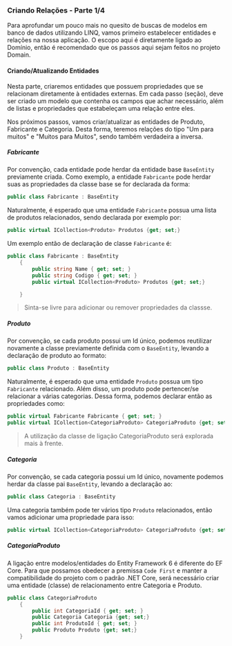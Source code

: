 ### Criando Relações - Parte 1/4

Para aprofundar um pouco mais no quesito de buscas de modelos em banco de dados utilizando LINQ, vamos primeiro estabelecer entidades e relações na nossa aplicação. O escopo aqui é diretamente ligado ao Domínio, então é recomendado que os passos aqui sejam feitos no projeto Domain.



#### Criando/Atualizando Entidades

Nesta parte, criaremos entidades que possuem propriedades que se relacionam diretamente à entidades externas. Em cada passo (seção), deve ser criado um modelo que contenha os campos que achar necessário, além de listas e propriedades que estabeleçam uma relação entre eles.

Nos próximos passos, vamos criar/atualizar as entidades de Produto, Fabricante e Categoria. Desta forma, teremos relações do tipo "Um para muitos" e "Muitos para Muitos", sendo também verdadeira a inversa.



##### Fabricante

Por convenção, cada entidade pode herdar da entidade base `BaseEntity` previamente criada. Como exemplo, a entidade `Fabricante` pode herdar suas as propriedades da classe base se for declarada da forma:

```c#
public class Fabricante : BaseEntity
```

Naturalmente, é esperado que uma entidade `Fabricante` possua uma lista de produtos relacionados, sendo declarada por exemplo por:

```c#
public virtual ICollection<Produto> Produtos {get; set;}
```

Um exemplo então de declaração de classe `Fabricante` é:

```c#
public class Fabricante : BaseEntity
    {
        public string Name { get; set; }
        public string Codigo { get; set; }
        public virtual ICollection<Produto> Produtos {get; set;}

    }
```

> Sinta-se livre para adicionar ou remover propriedades da classse.



##### Produto

Por convenção, se cada produto possui um Id único, podemos reutilizar novamente a classe previamente definida com o `BaseEntity`, levando a declaração de produto ao formato:

```c#
public class Produto : BaseEntity
```

Naturalmente, é esperado que uma entidade `Produto` possua um tipo `Fabricante` relacionado. Além disso, um produto pode pertencer/se relacionar a várias categorias. Dessa forma, podemos declarar então as propriedades como:

```c#
public virtual Fabricante Fabricante { get; set; }
public virtual ICollection<CategoriaProduto> CategoriaProduto {get; set;}
```

> A utilização da classe de ligação CategoriaProduto será explorada mais à frente.



##### Categoria

Por convenção, se cada categoria possui um Id único, novamente podemos herdar da classe pai `BaseEntity`, levando a declaração ao:

```c#
public class Categoria : BaseEntity
```

Uma categoria também pode ter vários tipo `Produto` relacionados, então vamos adicionar uma propriedade para isso:

```c#
public virtual ICollection<CategoriaProduto> CategoriaProduto {get; set;}
```



##### CategoriaProduto

A ligação entre modelos/entidades do Entity Framework 6 é diferente do EF Core. Para que possamos obedecer a premissa `Code First` e manter a compatibilidade do projeto com o padrão .NET Core, será necessário criar uma entidade (classe) de relacionamento entre Categoria e Produto.

```c#
public class CategoriaProduto
    {
        public int CategoriaId { get; set; }
        public Categoria Categoria {get; set;}
        public int ProdutoId { get; set; }
        public Produto Produto {get; set;}
    }
```


